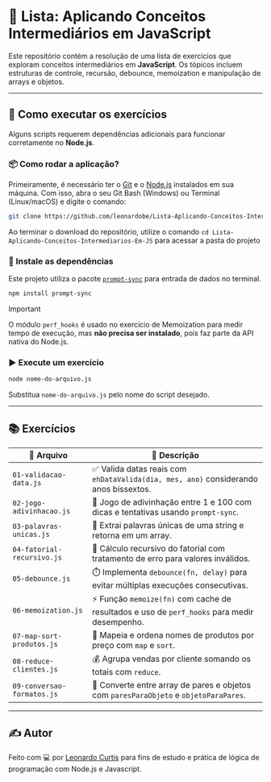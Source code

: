 # 🧠 Lista: Aplicando Conceitos Intermediários em JavaScript

Este repositório contém a resolução de uma lista de exercícios que exploram conceitos intermediários em **JavaScript**. Os tópicos incluem estruturas de controle, recursão, debounce, memoization e manipulação de arrays e objetos.

---

## 🚀 Como executar os exercícios

Alguns scripts requerem dependências adicionais para funcionar corretamente no **Node.js**.

### 📦 Como rodar a aplicação?

Primeiramente, é necessário ter o [Git](https://git-scm.com/downloads) e o [Node.js](https://nodejs.org/en/download/) instalados em sua máquina. Com isso, abra o seu Git Bash (Windows) ou Terminal (Linux/macOS) e digite o comando:

```bash
git clone https://github.com/leonardobe/Lista-Aplicando-Conceitos-Intermediarios-Em-JS.git
```

Ao terminar o download do repositório, utilize o comando `cd Lista-Aplicando-Conceitos-Intermediarios-Em-JS` para acessar a pasta do projeto


### 🧩 Instale as dependências

Este projeto utiliza o pacote [`prompt-sync`](https://www.npmjs.com/package/prompt-sync) para entrada de dados no terminal.

```bash
npm install prompt-sync
```
> [!IMPORTANT]
> O módulo `perf_hooks` é usado no exercício de Memoization para medir tempo de execução, mas **não precisa ser instalado**, pois faz parte da API nativa do Node.js.

### ▶️ Execute um exercício

```bash
node nome-do-arquivo.js
```

Substitua `nome-do-arquivo.js` pelo nome do script desejado.

---

## 📚 Exercícios

| 📁 Arquivo                 | 🧾 Descrição                                                                                 |
|----------------------------|-----------------------------------------------------------------------------------------------|
| `01-validacao-data.js`     | ✅ Valida datas reais com `ehDataValida(dia, mes, ano)` considerando anos bissextos.          |
| `02-jogo-adivinhacao.js`   | 🎲 Jogo de adivinhação entre 1 e 100 com dicas e tentativas usando `prompt-sync`.             |
| `03-palavras-unicas.js`    | 📝 Extrai palavras únicas de uma string e retorna em um array.                                |
| `04-fatorial-recursivo.js` | 🔁 Cálculo recursivo do fatorial com tratamento de erro para valores inválidos.               |
| `05-debounce.js`           | ⏱️ Implementa `debounce(fn, delay)` para evitar múltiplas execuções consecutivas.             |
| `06-memoization.js`        | ⚡ Função `memoize(fn)` com cache de resultados e uso de `perf_hooks` para medir desempenho.  |
| `07-map-sort-produtos.js`  | 🛒 Mapeia e ordena nomes de produtos por preço com `map` e `sort`.                            |
| `08-reduce-clientes.js`    | 💰 Agrupa vendas por cliente somando os totais com `reduce`.                                  |
| `09-conversao-formatos.js` | 🔄 Converte entre array de pares e objetos com `paresParaObjeto` e `objetoParaPares`.         |

---

## ✍️ Autor

Feito com 💻 por [Leonardo Curtis](https://github.com/leonardobe) para fins de estudo e prática de lógica de programação com Node.js e Javascript.

